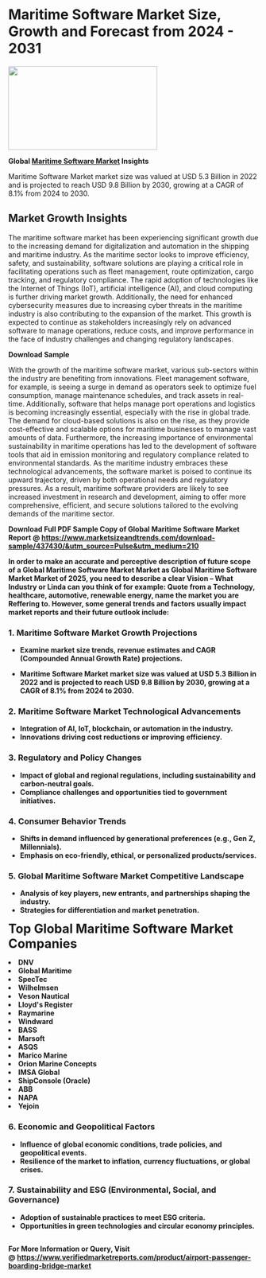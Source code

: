 <H1>Maritime Software Market Size, Growth and Forecast from 2024 - 2031</H1><img class="aligncenter size-medium wp-image-584254" src="https://thirdeyenews.in/wp-content/uploads/2024/09/Global-Market-Research-300x168.jpeg" alt="" width="300" height="168" /><p><strong>Global&nbsp;<a href="https://www.marketsizeandtrends.com/download-sample/437430/&amp;utm_source=Pulse&amp;utm_medium=210">Maritime Software Market</a> Insights</strong></p><p>Maritime Software Market market size was valued at USD 5.3 Billion in 2022 and is projected to reach USD 9.8 Billion by 2030, growing at a CAGR of 8.1% from 2024 to 2030.</p><p><h2>Market Growth Insights</h2> <p>The maritime software market has been experiencing significant growth due to the increasing demand for digitalization and automation in the shipping and maritime industry. As the maritime sector looks to improve efficiency, safety, and sustainability, software solutions are playing a critical role in facilitating operations such as fleet management, route optimization, cargo tracking, and regulatory compliance. The rapid adoption of technologies like the Internet of Things (IoT), artificial intelligence (AI), and cloud computing is further driving market growth. Additionally, the need for enhanced cybersecurity measures due to increasing cyber threats in the maritime industry is also contributing to the expansion of the market. This growth is expected to continue as stakeholders increasingly rely on advanced software to manage operations, reduce costs, and improve performance in the face of industry challenges and changing regulatory landscapes.</p> <p><strong>Download Sample</strong></p> <p>With the growth of the maritime software market, various sub-sectors within the industry are benefiting from innovations. Fleet management software, for example, is seeing a surge in demand as operators seek to optimize fuel consumption, manage maintenance schedules, and track assets in real-time. Additionally, software that helps manage port operations and logistics is becoming increasingly essential, especially with the rise in global trade. The demand for cloud-based solutions is also on the rise, as they provide cost-effective and scalable options for maritime businesses to manage vast amounts of data. Furthermore, the increasing importance of environmental sustainability in maritime operations has led to the development of software tools that aid in emission monitoring and regulatory compliance related to environmental standards. As the maritime industry embraces these technological advancements, the software market is poised to continue its upward trajectory, driven by both operational needs and regulatory pressures. As a result, maritime software providers are likely to see increased investment in research and development, aiming to offer more comprehensive, efficient, and secure solutions tailored to the evolving demands of the maritime sector.</p> <p><strong></p><p><span class=""><strong>Download Full PDF Sample Copy of Global Maritime Software Market Report</strong> @ <a href="https://www.marketsizeandtrends.com/download-sample/437430/&amp;utm_source=Pulse&amp;utm_medium=210" target="_blank">https://www.marketsizeandtrends.com/download-sample/437430/&amp;utm_source=Pulse&amp;utm_medium=210</a></span></p><p>In order to make an accurate and perceptive description of future scope of a Global&nbsp;Maritime Software Market Market as Global&nbsp;Maritime Software Market Market of 2025, you need to describe a clear Vision &ndash; What Industry or Linda can you think of for example: Quote from a Technology, healthcare, automotive, renewable energy, name the market you are Reffering to. However, some general trends and factors usually impact market reports and their future outlook include:</p><h3>1.&nbsp;<strong>Maritime Software Market Growth Projections</strong></h3><ul><li>Examine market size trends, revenue estimates and CAGR (Compounded Annual Growth Rate) projections.</li><li><p>Maritime Software Market market size was valued at USD 5.3 Billion in 2022 and is projected to reach USD 9.8 Billion by 2030, growing at a CAGR of 8.1% from 2024 to 2030.</p></li></ul><h3>2.&nbsp;<strong>Maritime Software Market Technological Advancements</strong></h3><ul><li>Integration of AI, IoT, blockchain, or automation in the industry.</li><li>Innovations driving cost reductions or improving efficiency.</li></ul><h3>3.&nbsp;<strong>Regulatory and Policy Changes</strong></h3><ul><li>Impact of global and regional regulations, including sustainability and carbon-neutral goals.</li><li>Compliance challenges and opportunities tied to government initiatives.</li></ul><h3>4.&nbsp;<strong>Consumer Behavior Trends</strong></h3><ul><li>Shifts in demand influenced by generational preferences (e.g., Gen Z, Millennials).</li><li>Emphasis on eco-friendly, ethical, or personalized products/services.</li></ul><h3>5.&nbsp;<strong>Global Maritime Software Market Competitive Landscape</strong></h3><ul><li>Analysis of key players, new entrants, and partnerships shaping the industry.</li><li>Strategies for differentiation and market penetration.</li></ul><p data-pm-slice="1 1 []"><span style="color: inherit; font-family: inherit; font-size: 25px;">Top Global Maritime Software Market Companies</span></p><div class="" data-test-id=""><p><li>DNV</li><li> Global Maritime</li><li> SpecTec</li><li> Wilhelmsen</li><li> Veson Nautical</li><li> Lloyd's Register</li><li> Raymarine</li><li> Windward</li><li> BASS</li><li> Marsoft</li><li> ASQS</li><li> Marico Marine</li><li> Orion Marine Concepts</li><li> IMSA Global</li><li> ShipConsole (Oracle)</li><li> ABB</li><li> NAPA</li><li> Yejoin</li></p></div><h3>6.&nbsp;<strong>Economic and Geopolitical Factors</strong></h3><ul><li>Influence of global economic conditions, trade policies, and geopolitical events.</li><li>Resilience of the market to inflation, currency fluctuations, or global crises.</li></ul><h3>7.&nbsp;<strong>Sustainability and ESG (Environmental, Social, and Governance)</strong></h3><ul><li>Adoption of sustainable practices to meet ESG criteria.</li><li>Opportunities in green technologies and circular economy principles.</li></ul><h2><strong style="font-size: 14px;">For More Information or Query, Visit @&nbsp;</strong><a style="background-color: #ffffff; font-size: 14px;" href="https://www.marketsizeandtrends.com/report/maritime-software-market/" target="_blank">https://www.verifiedmarketreports.com/product/airport-passenger-boarding-bridge-market</a></h2>
